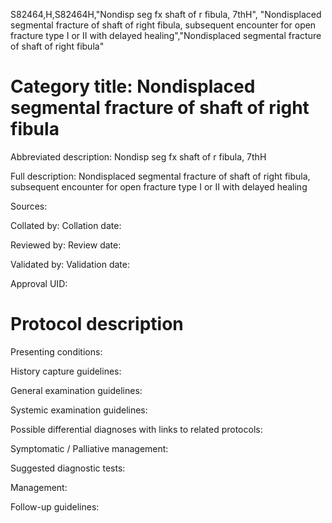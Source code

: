 S82464,H,S82464H,"Nondisp seg fx shaft of r fibula, 7thH", "Nondisplaced segmental fracture of shaft of right fibula, subsequent encounter for open fracture type I or II with delayed healing","Nondisplaced segmental fracture of shaft of right fibula"
# Category title: Nondisplaced segmental fracture of shaft of right fibula

Abbreviated description: Nondisp seg fx shaft of r fibula, 7thH

Full description: Nondisplaced segmental fracture of shaft of right fibula, subsequent encounter for open fracture type I or II with delayed healing

Sources:

Collated by:
Collation date:

Reviewed by:
Review date:

Validated by:
Validation date:

Approval UID:

# Protocol description

Presenting conditions:

History capture guidelines:

General examination guidelines:

Systemic examination guidelines:

Possible differential diagnoses with links to related protocols:

Symptomatic / Palliative management:

Suggested diagnostic tests:

Management:

Follow-up guidelines:
